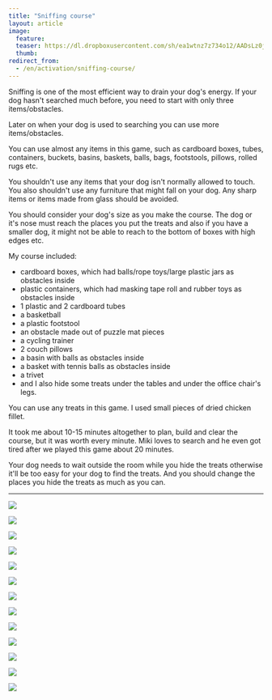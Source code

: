 ```yaml
---
title: "Sniffing course"
layout: article
image:
  feature:
  teaser: https://dl.dropboxusercontent.com/sh/ea1wtnz7z734o12/AADsLz0jKT0IjVpV4D13rLCla/aktivointi/haistelurata/DSC58497-245px.jpg
  thumb:
redirect_from:
  - /en/activation/sniffing-course/
---
```


Sniffing is one of the most efficient way to drain your dog's energy. If your dog hasn't searched much before, you need to start with only three items/obstacles.

Later on when your dog is used to searching you can use more items/obstacles.

You can use almost any items in this game, such as cardboard boxes, tubes, containers, buckets, basins, baskets, balls, bags, footstools, pillows, rolled rugs etc.

You shouldn't use any items that your dog isn't normally allowed to touch. You also shouldn't use any furniture that might fall on your dog. Any sharp items or items made from glass should be avoided.

You should consider your dog's size as you make the course. The dog or it's nose must reach the places you put the treats and also if you have a smaller dog, it might not be able to reach to the bottom of boxes with high edges etc.

My course included:

- cardboard boxes, which had balls/rope toys/large plastic jars as obstacles inside
- plastic containers, which had masking tape roll and rubber toys as obstacles inside
- 1 plastic and 2 cardboard tubes
- a basketball
- a plastic footstool
- an obstacle made out of puzzle mat pieces
- a cycling trainer
- 2 couch pillows
- a basin with balls as obstacles inside
- a basket with tennis balls as obstacles inside
- a trivet
- and I also hide some treats under the tables and under the office chair's legs.

You can use any treats in this game. I used small pieces of dried chicken fillet.

It took me about 10-15 minutes altogether to plan, build and clear the course, but it was worth every minute. Miki loves to search and he even got tired after we played this game about 20 minutes.

Your dog needs to wait outside the room while you hide the treats otherwise it'll be too easy for your dog to find the treats. And you should change the places you hide the treats as much as you can.

---

[![](https://dl.dropboxusercontent.com/sh/ea1wtnz7z734o12/AABvL0ykvF83595jEV5bzTSna/aktivointi/haistelurata/DSC58497-800px.jpg)](https://dl.dropboxusercontent.com/sh/ea1wtnz7z734o12/AACX6HVqYZoWrvmTMnod69fIa/aktivointi/haistelurata/DSC58497.jpg)

[![](https://dl.dropboxusercontent.com/sh/ea1wtnz7z734o12/AADZeRfMX-jMv4ixwYFlGhMBa/aktivointi/haistelurata/DSC58550-800px.jpg)](https://dl.dropboxusercontent.com/sh/ea1wtnz7z734o12/AACAdz3gAkcIReZ59fv73jS5a/aktivointi/haistelurata/DSC58550.jpg)

[![](https://dl.dropboxusercontent.com/sh/ea1wtnz7z734o12/AADOnkUrUZglWceVuq-9PKYAa/aktivointi/haistelurata/DSC58517-800px.jpg)](https://dl.dropboxusercontent.com/sh/ea1wtnz7z734o12/AADRTxFinFaA0vhatC64AhPya/aktivointi/haistelurata/DSC58517.jpg)

[![](https://dl.dropboxusercontent.com/sh/ea1wtnz7z734o12/AAAxKPRgKSy55dhoE71CMRBMa/aktivointi/haistelurata/DSC58525-800px.jpg)](https://dl.dropboxusercontent.com/sh/ea1wtnz7z734o12/AABszeIuZ92hvYVuTLTyXFeza/aktivointi/haistelurata/DSC58525.jpg)

[![](https://dl.dropboxusercontent.com/sh/ea1wtnz7z734o12/AABxnql06Zc_3VtfIIA14KYGa/aktivointi/haistelurata/DSC58539-800px.jpg)](https://dl.dropboxusercontent.com/sh/ea1wtnz7z734o12/AAAPgcpdJdyFT9Sc32_OSxJBa/aktivointi/haistelurata/DSC58539.jpg)

[![](https://dl.dropboxusercontent.com/sh/ea1wtnz7z734o12/AADVYkDXCQINBHfTdruhi8T7a/aktivointi/haistelurata/DSC58571-800px.jpg)](https://dl.dropboxusercontent.com/sh/ea1wtnz7z734o12/AADMPkg9OEdEa4E1ueszzYtAa/aktivointi/haistelurata/DSC58571.jpg)

[![](https://dl.dropboxusercontent.com/sh/ea1wtnz7z734o12/AAATtCXQ33Y06npRsxRs31xga/aktivointi/haistelurata/DSC58613-800px.jpg)](https://dl.dropboxusercontent.com/sh/ea1wtnz7z734o12/AACvBVn5-7CmgLOkvvz2tZjKa/aktivointi/haistelurata/DSC58613.jpg)

[![](https://dl.dropboxusercontent.com/sh/ea1wtnz7z734o12/AAAr6Pgh5hsAP7YYJsmYX3D3a/aktivointi/haistelurata/DSC58619-800px.jpg)](https://dl.dropboxusercontent.com/sh/ea1wtnz7z734o12/AAD1GAz62la3-EUUKW-Oqmgha/aktivointi/haistelurata/DSC58619.jpg)

[![](https://dl.dropboxusercontent.com/sh/ea1wtnz7z734o12/AAA2zjSGgZ1jcxp64rgf-bwoa/aktivointi/haistelurata/DSC58634-800px.jpg)](https://dl.dropboxusercontent.com/sh/ea1wtnz7z734o12/AABgITdGJWqyI4rum4CJxuXMa/aktivointi/haistelurata/DSC58634.jpg)

[![](https://dl.dropboxusercontent.com/sh/ea1wtnz7z734o12/AADZb1FLmzNoPYK1nUIw5J9Ba/aktivointi/haistelurata/DSC58632-800px.jpg)](https://dl.dropboxusercontent.com/sh/ea1wtnz7z734o12/AAD-BVF-1v8UIcXekaTFjAHZa/aktivointi/haistelurata/DSC58632.jpg)

[![](https://dl.dropboxusercontent.com/sh/ea1wtnz7z734o12/AADn_Y-okfUNyySR2JrLoD-0a/aktivointi/haistelurata/DSC58640-800px.jpg)](https://dl.dropboxusercontent.com/sh/ea1wtnz7z734o12/AAD9aCqIRpSYhR5RDPNkQ9sha/aktivointi/haistelurata/DSC58640.jpg)

[![](https://dl.dropboxusercontent.com/sh/ea1wtnz7z734o12/AACrVeDcgm03NWvPgkUWwWuSa/aktivointi/haistelurata/DSC58652-800px.jpg)](https://dl.dropboxusercontent.com/sh/ea1wtnz7z734o12/AABDUnQfBsCr1Ff3wqm20UW-a/aktivointi/haistelurata/DSC58652.jpg)

[![](https://dl.dropboxusercontent.com/sh/ea1wtnz7z734o12/AACcff1l6lOZI_tdT8b-d0UQa/aktivointi/haistelurata/DSC58672-800px.jpg)](https://dl.dropboxusercontent.com/sh/ea1wtnz7z734o12/AAB0dpPCdbLpl-WnNjDHJ5mfa/aktivointi/haistelurata/DSC58672.jpg)
